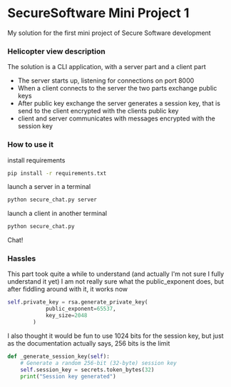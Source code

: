 # SecureSoftware Mini Project 1
My solution for the first mini project of Secure Software development

### Helicopter view description
The solution is a CLI application, with a server part and a client part

- The server starts up, listening for connections on port 8000
- When a client connects to the server the two parts exchange public keys
- After public key exchange the server generates a session key, that is send to the client encrypted with the clients public key
- client and server communicates with messages encrypted with the session key

### How to use it

install requirements
```bash
pip install -r requirements.txt
```

launch a server in a terminal
```bash
python secure_chat.py server
```

launch a client in another terminal
```bash
python secure_chat.py
```

Chat!

### Hassles
This part took quite a while to understand (and actually I'm not sure I fully understand it yet)
I am not really sure what the public_exponent does, but after fiddling around with it, it works now
```python
self.private_key = rsa.generate_private_key(
            public_exponent=65537,
            key_size=2048
        )
```

I also thought it would be fun to use 1024 bits for the session key, but just as the documentation actually says, 256 bits is the limit 
```python
def _generate_session_key(self):
    # Generate a random 256-bit (32-byte) session key
    self.session_key = secrets.token_bytes(32)
    print("Session key generated")
```
